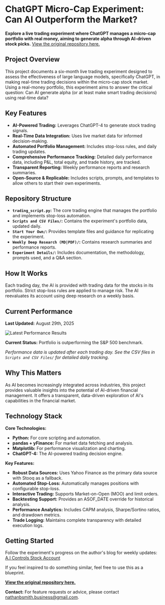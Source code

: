 # ChatGPT Micro-Cap Experiment: Can AI Outperform the Market?

**Explore a live trading experiment where ChatGPT manages a micro-cap portfolio with real money, aiming to generate alpha through AI-driven stock picks.**  [View the original repository here.](https://github.com/LuckyOne7777/ChatGPT-Micro-Cap-Experiment)

## Project Overview

This project documents a six-month live trading experiment designed to assess the effectiveness of large language models, specifically ChatGPT, in making real-time trading decisions within the micro-cap stock market. Using a real-money portfolio, this experiment aims to answer the critical question: Can AI generate alpha (or at least make smart trading decisions) using real-time data?

## Key Features

*   **AI-Powered Trading:** Leverages ChatGPT-4 to generate stock trading signals.
*   **Real-Time Data Integration:** Uses live market data for informed decision-making.
*   **Automated Portfolio Management:** Includes stop-loss rules, and daily trading updates.
*   **Comprehensive Performance Tracking:** Detailed daily performance data, including P&L, total equity, and trade history, are tracked.
*   **Transparent Reporting:** Weekly performance reports and research summaries.
*   **Open-Source & Replicable:** Includes scripts, prompts, and templates to allow others to start their own experiments.

## Repository Structure

*   **`trading_script.py`:** The core trading engine that manages the portfolio and implements stop-loss automation.
*   **`Scripts and CSV Files/`:** Contains the experiment's portfolio data, updated daily.
*   **`Start Your Own/`:** Provides template files and guidance for replicating the experiment.
*   **`Weekly Deep Research (MD|PDF)/`:** Contains research summaries and performance reports.
*   **`Experiment Details/`:** Includes documentation, the methodology, prompts used, and a Q&A section.

## How It Works

Each trading day, the AI is provided with trading data for the stocks in its portfolio. Strict stop-loss rules are applied to manage risk. The AI reevaluates its account using deep research on a weekly basis.

## Current Performance

**Last Updated:** August 29th, 2025

![Latest Performance Results](Results.png)

**Current Status:** Portfolio is outperforming the S&P 500 benchmark.

*Performance data is updated after each trading day. See the CSV files in `Scripts and CSV Files/` for detailed daily tracking.*

## Why This Matters

As AI becomes increasingly integrated across industries, this project provides valuable insights into the potential of AI-driven financial management. It offers a transparent, data-driven exploration of AI's capabilities in the financial market.

## Technology Stack

**Core Technologies:**

*   **Python:** For core scripting and automation.
*   **pandas + yFinance:** For market data fetching and analysis.
*   **Matplotlib:** For performance visualization and charting.
*   **ChatGPT-4:** The AI-powered trading decision engine.

**Key Features:**

*   **Robust Data Sources:** Uses Yahoo Finance as the primary data source with Stooq as a fallback.
*   **Automated Stop-Loss:** Automatically manages positions with configurable stop-loss.
*   **Interactive Trading:** Supports Market-on-Open (MOO) and limit orders.
*   **Backtesting Support:** Provides an ASOF\_DATE override for historical analysis.
*   **Performance Analytics:** Includes CAPM analysis, Sharpe/Sortino ratios, and drawdown metrics.
*   **Trade Logging:** Maintains complete transparency with detailed execution logs.

## Getting Started

Follow the experiment's progress on the author's blog for weekly updates: [A.I Controls Stock Account](https://nathanbsmith729.substack.com)

If you feel inspired to do something similar, feel free to use this as a blueprint.

**[View the original repository here.](https://github.com/LuckyOne7777/ChatGPT-Micro-Cap-Experiment)**

**Contact:**
For feature requests or advice, please contact nathanbsmith.business@gmail.com.